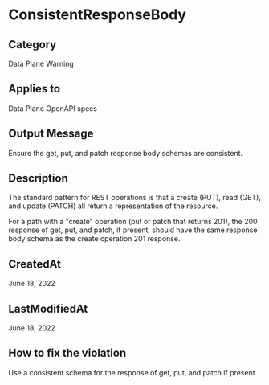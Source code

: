 # ConsistentResponseBody

## Category

Data Plane Warning

## Applies to

Data Plane OpenAPI specs

## Output Message

Ensure the get, put, and patch response body schemas are consistent.

## Description

The standard pattern for REST operations is that a create (PUT), read (GET), and update (PATCH) all return
a representation of the resource.

For a path with a "create" operation (put or patch that returns 201), the 200 response of get, put, and patch, if present,
should have the same response body schema as the create operation 201 response.

## CreatedAt

June 18, 2022

## LastModifiedAt

June 18, 2022

## How to fix the violation

Use a consistent schema for the response of get, put, and patch if present.
